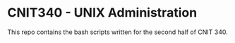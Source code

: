 # CNIT340 - UNIX Administration
This repo contains the bash scripts written for the second half of CNIT 340.
